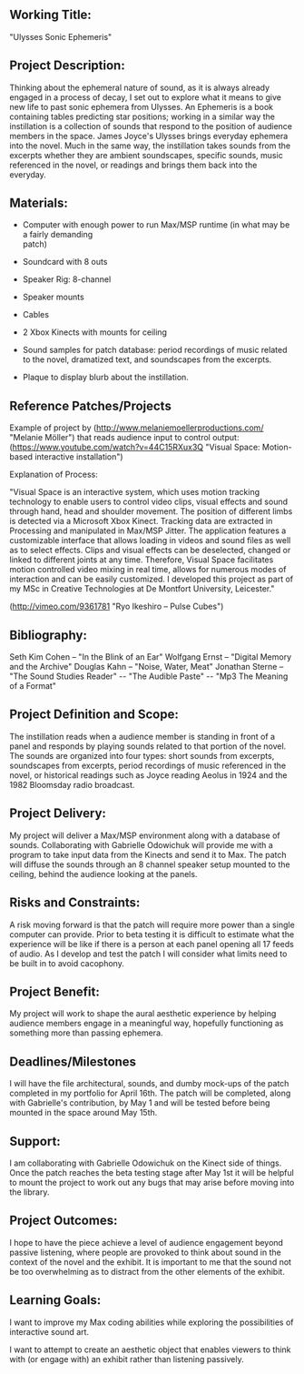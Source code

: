## Working Title: 

"Ulysses Sonic Ephemeris"

## Project Description:

Thinking about the ephemeral nature of sound, as it is always already engaged in a process of decay, I set out to explore what it means to give new life to past sonic ephemera from Ulysses. An Ephemeris is a book containing tables predicting star positions; working in a similar way the instillation is a collection of sounds that respond to the position of audience members in the space. James Joyce's Ulysses brings everyday ephemera into the novel. Much in the same way, the instillation takes sounds from the excerpts whether they are ambient soundscapes, specific sounds, music referenced in the novel, or readings and brings them back into the everyday.


## Materials:

* Computer with enough power to run Max/MSP runtime (in what may be a fairly demanding   
	patch)
* Soundcard with 8 outs
* Speaker Rig: 8-channel
* Speaker mounts
* Cables
* 2 Xbox Kinects with mounts for ceiling
* Sound samples for patch database: period recordings of music related to the novel, dramatized text, and soundscapes from the excerpts. 

* Plaque to display blurb about the instillation.

## Reference Patches/Projects

Example of project by (http://www.melaniemoellerproductions.com/ "Melanie Möller") that reads audience input to control output:
(https://www.youtube.com/watch?v=44C15RXux3Q "Visual Space: Motion-based interactive installation")

Explanation of Process:

"Visual Space is an interactive system, which uses motion tracking technology to enable users to control video clips, visual effects and sound through hand, head and shoulder movement. The position of different limbs is detected via a Microsoft Xbox Kinect. Tracking data are extracted in Processing and manipulated in Max/MSP Jitter. The application features a customizable interface that allows loading in videos and sound files as well as to select effects. Clips and visual effects can be deselected, changed or linked to different joints at any time. Therefore, Visual Space facilitates motion controlled video mixing in real time, allows for numerous modes of interaction and can be easily customized. I developed this project as part of my MSc in Creative Technologies at De Montfort University, Leicester." 

(http://vimeo.com/9361781 "Ryo Ikeshiro – Pulse Cubes")

## Bibliography: 

Seth Kim Cohen – "In the Blink of an Ear"
Wolfgang Ernst – "Digital Memory and the Archive"
Douglas Kahn – "Noise, Water, Meat"
Jonathan Sterne – "The Sound Studies Reader"
-- "The Audible Paste"
-- "Mp3 The Meaning of a Format"


## Project Definition and Scope:

The instillation reads when a audience member is standing in front of a panel and responds by playing sounds related to that portion of the novel. The sounds are organized into four types: short sounds from excerpts, soundscapes from excerpts, period recordings of music referenced in the novel, or historical readings such as Joyce reading Aeolus in 1924 and the 1982 Bloomsday radio broadcast.

## Project Delivery:

My project will deliver a Max/MSP environment along with a database of sounds. Collaborating with Gabrielle Odowichuk will provide me with a program to take input data from the Kinects and send it to Max. The patch will diffuse the sounds through an 8 channel speaker setup mounted to the ceiling, behind the audience looking at the panels.

## Risks and Constraints:

A risk moving forward is that the patch will require more power than a single computer can provide. Prior to beta testing it is difficult to estimate what the experience will be like if there is a person at each panel opening all 17 feeds of audio. As I develop and test the patch I will consider what limits need to be built in to avoid cacophony.

## Project Benefit:

My project will work to shape the aural aesthetic experience by helping audience members engage in a meaningful way, hopefully functioning as something more than passing ephemera.

## Deadlines/Milestones

I will have the file architectural, sounds, and dumby mock-ups of the patch completed in my portfolio for April 16th. The patch will be completed, along with Gabrielle's contribution, by May 1 and will be tested before being mounted in the space around May 15th.

## Support:

I am collaborating with Gabrielle Odowichuk on the Kinect side of things. Once the patch reaches the beta testing stage after May 1st it will be helpful to mount the project to work out any bugs that may arise before moving into the library.

## Project Outcomes:

I hope to have the piece achieve a level of audience engagement beyond passive listening, where people are provoked to think about sound in the context of the novel and the exhibit. It is important to me that the sound not be too overwhelming as to distract from the other elements of the exhibit.

## Learning Goals:

I want to improve my Max coding abilities while exploring the possibilities of interactive sound art.

I want to attempt to create an aesthetic object that enables viewers to think with (or engage with) an exhibit rather than listening passively.

